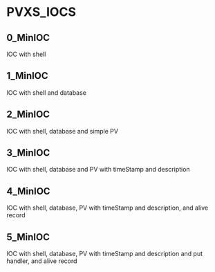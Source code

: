 # PVXS_IOCS

## 0_MinIOC

IOC with shell

## 1_MinIOC

IOC with shell and database

## 2_MinIOC

IOC with shell, database and simple PV

## 3_MinIOC

IOC with shell, database and PV with timeStamp and description

## 4_MinIOC

IOC with shell, database, PV with timeStamp and description, and alive record

## 5_MinIOC

IOC with shell, database, PV with timeStamp and description and put handler, and alive record
